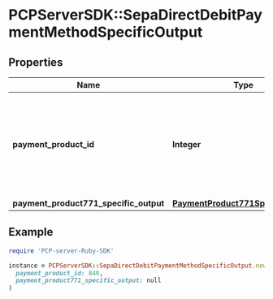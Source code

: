 # PCPServerSDK::SepaDirectDebitPaymentMethodSpecificOutput

## Properties

| Name | Type | Description | Notes |
| ---- | ---- | ----------- | ----- |
| **payment_product_id** | **Integer** | Payment product identifier - please check product documentation for a full overview of possible values. | [optional] |
| **payment_product771_specific_output** | [**PaymentProduct771SpecificOutput**](PaymentProduct771SpecificOutput.md) |  | [optional] |

## Example

```ruby
require 'PCP-server-Ruby-SDK'

instance = PCPServerSDK::SepaDirectDebitPaymentMethodSpecificOutput.new(
  payment_product_id: 840,
  payment_product771_specific_output: null
)
```

